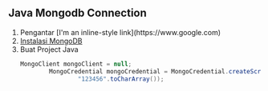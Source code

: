 <h2>Java Mongodb Connection </h2>
<ol>
  <li>Pengantar
  [I'm an inline-style link](https://www.google.com)
  </li>
  <li>
    <a href="https://github.com/rojulman/javamongodb/instalasi_mongodb.md">Instalasi MongoDB </a>
  </li>
  <li>Buat Project Java

```java
MongoClient mongoClient = null;
        MongoCredential mongoCredential = MongoCredential.createScramSha1Credential("admin", "dblatihan",
                "123456".toCharArray());

``` 
  
  
  
  </li>
  
  
</ol>
